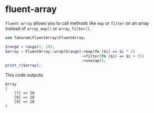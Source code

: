 # fluent-array
`fluent-array` allows you to call methods like `map` or `filter` on an array
instead of `array_map()` or `array_filter()`.

```php
use Takaram\FluentArray\FluentArray;

$range = range(1, 10);
$array = FluentArray::wrap($range)->map(fn ($i) => $i * 2)
                                  ->filter(fn ($i) => $i > 15)
                                  ->unwrap();
print_r($array);
```

This code outputs:

```
Array
(
    [7] => 16
    [8] => 18
    [9] => 20
)
```
